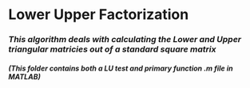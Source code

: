 # **Lower Upper Factorization**
### *This algorithm deals with calculating the Lower and Upper triangular matricies out of a standard square matrix*
#### *(This folder contains both a LU test and primary function .m file in MATLAB)*

